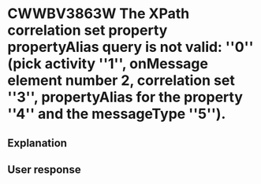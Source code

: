 # CWWBV3863W The XPath correlation set property propertyAlias query is not valid: ''0'' (pick activity ''1'', onMessage element number 2, correlation set ''3'', propertyAlias for the property ''4'' and the messageType ''5'').

## Explanation

## User response